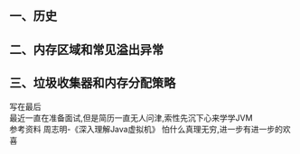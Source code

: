 ## 一、历史
## 二、内存区域和常见溢出异常
## 三、垃圾收集器和内存分配策略

写在最后  
最近一直在准备面试,但是简历一直无人问津,索性先沉下心来学学JVM  
参考资料 
周志明-《深入理解Java虚拟机》
怕什么真理无穷,进一步有进一步的欢喜 